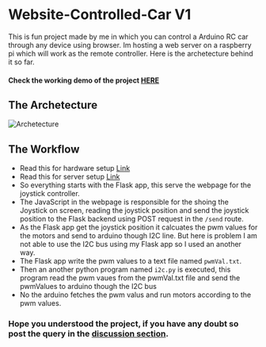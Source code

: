 # Website-Controlled-Car V1
This is fun project made by me in which you can control a Arduino RC car through any device using browser. Im hosting a web server on a raspberry pi which will work as the remote controller. Here is the archetecture behind it so far.
#### Check the working demo of the project [HERE](https://youtu.be/WVhgLSC9BpA)
## The Archetecture
![Archetecture](https://i.ibb.co/tpj3FGW/Untitled-document-1.png)
## The Workflow
+ Read this for hardware setup [Link](Hardware-setup.md)
+ Read this for server setup [Link](Server-setup.md)
+ So everything starts with the Flask app, this serve the webpage for the joystick controller. 
+ The JavaScript in the webpage is responsible for the shoing the Joystick on screen, reading the joystick position and send the joystick position to the Flask backend using POST request in the `/send` route.
+ As the Flask app get the joystick position it calcuates the pwm values for the motors and send to arduino though I2C line. But here is problem I am not able to use the I2C bus using my Flask app so I used an another way.
+ The Flask app write the pwm values to a text file named `pwmVal.txt`.
+ Then an another python program named `i2c.py` is executed, this program read the pwm vaues from the pwmVal.txt file and send the pwmValues to arduino though the I2C bus
+ No the arduino fetches the pwm valus and run motors according to the pwm values. 


### Hope you understood the project, if you have any doubt so post the query in the [discussion section](https://github.com/anurag3301/Website-Controlled-Car/discussions).
